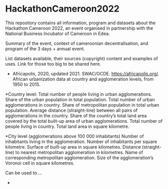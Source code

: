 # HackathonCameroon2022
This repository contains all information, program and datasets about the Hackathon Cameroon 2022, an event organised in partnership with the National Business Incubator of Cameroon in Edea. 


Summary of the event, context of cameroonian decentralisation, and program of the 3 days + annual event. 


List datasets available, their sources (copyright) content and examples of uses. Link for those too big to be shared here. 
- Africapolis, 2020, updated 2021. SWAC/OCDE. https://africapolis.org/.  African urbanization data at country and agglomeration levels, from 1950 to 2015. 

*Country level:
Total number of people living in urban agglomerations.
Share of the urban population in total population.
Total number of urban agglomerations in country.
Share of metropolitan population in total urban population.
Average distance (straight-line) between all pairs of agglomerations in the country.
Share of the country’s total land area covered by the total built-up area of urban agglomerations.
Total number of people living in country.
Total land area in square kilometre.

*City level (agglomerations above 100 000 inhabitants)
Number of inhabitants living in the agglomeration.
Number of inhabitants per square kilometre. 
Surface of built-up area in square kilometres.
Distance (straight-line) to nearest metropolitan agglomeration in kilometres. 
Name of corresponding metropolitan agglomeration.
Size of the agglomeration’s Voronoi cell in square kilometres.

Can be used to ...

- 
